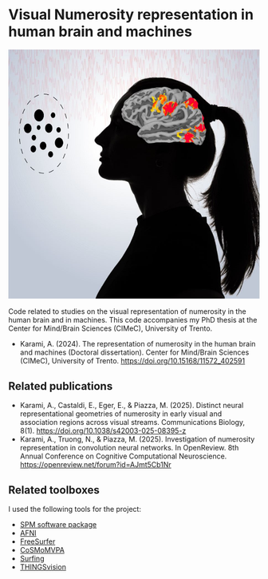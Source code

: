 # Visual Numerosity representation in human brain and machines

![Numberosity](/Files/Numerosity.jpg)

Code related to studies on the visual representation of numerosity in the human brain and in machines. This code accompanies my PhD thesis at the Center for Mind/Brain Sciences (CIMeC), University of Trento.
- Karami, A. (2024). The representation of numerosity in the human brain and machines (Doctoral dissertation). Center for Mind/Brain Sciences (CIMeC), University of Trento. https://doi.org/10.15168/11572_402591

## Related publications
- Karami, A., Castaldi, E., Eger, E., & Piazza, M. (2025). Distinct neural representational geometries of numerosity in early visual and association regions across visual streams. Communications Biology, 8(1). https://doi.org/10.1038/s42003-025-08395-z
- Karami, A., Truong, N., & Piazza, M. (2025). Investigation of numerosity representation in convolution neural networks. In OpenReview. 8th Annual Conference on Cognitive Computational Neuroscience. https://openreview.net/forum?id=AJmt5Cb1Nr

## Related toolboxes
I used the following tools for the project:
- [SPM software package](https://www.fil.ion.ucl.ac.uk/spm/)
- [AFNI](https://afni.nimh.nih.gov/)
- [FreeSurfer](https://surfer.nmr.mgh.harvard.edu/)
- [CoSMoMVPA](https://www.cosmomvpa.org/)
- [Surfing](https://surfing.sourceforge.net/)
- [THINGSvision](https://thingsvision.github.io/)
